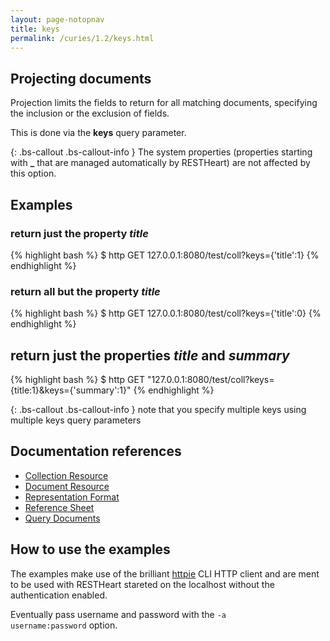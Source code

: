 ```yaml
---
layout: page-notopnav
title: keys
permalink: /curies/1.2/keys.html
---
```


## Projecting documents

Projection limits the fields to return for all matching documents, specifying the inclusion or the exclusion of fields.

This is done via the **keys** query parameter. 

{: .bs-callout .bs-callout-info }
The system properties (properties starting with **_** that are managed automatically by RESTHeart) are not affected by this option.

## Examples

### return just the property *title*

{% highlight bash %}
$ http GET 127.0.0.1:8080/test/coll?keys={'title':1}
{% endhighlight %}

### return all but the property *title*

{% highlight bash %}
$ http GET 127.0.0.1:8080/test/coll?keys={'title':0}
{% endhighlight %}

## return just the properties *title* and *summary*

{% highlight bash %}
$ http GET "127.0.0.1:8080/test/coll?keys={title:1}&keys={'summary':1}"
{% endhighlight %}

{: .bs-callout .bs-callout-info }
note that you specify multiple keys using multiple keys query parameters

## Documentation references

* [Collection Resource](coll.html)
* [Document Resource](document.html)
* <a href="https://softinstigate.atlassian.net/wiki/x/UICM" target="_blank">Representation Format</a>
* <a href="https://softinstigate.atlassian.net/wiki/x/SoCM" target="_blank">Reference Sheet</a>
* <a href="https://softinstigate.atlassian.net/wiki/x/XACk" target="_blank">Query Documents</a>

## How to use the examples
The examples make use of the brilliant [httpie](https://github.com/jkbrzt/httpie) CLI HTTP client and are ment to be used with RESTHeart stareted on the localhost without the authentication enabled.

Eventually pass username and password with the <code>-a username:password</code> option.